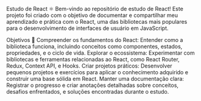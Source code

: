 Estudo de React ⚛️
Bem-vindo ao repositório de estudo de React! Este projeto foi criado com o objetivo de documentar e compartilhar meu aprendizado e prática com o React, uma das bibliotecas mais populares para o desenvolvimento de interfaces de usuário em JavaScript.

Objetivos 🎯
Compreender os fundamentos do React: Entender como a biblioteca funciona, incluindo conceitos como componentes, estados, propriedades, e o ciclo de vida.
Explorar o ecossistema: Experimentar com bibliotecas e ferramentas relacionadas ao React, como React Router, Redux, Context API, e Hooks.
Criar projetos práticos: Desenvolver pequenos projetos e exercícios para aplicar o conhecimento adquirido e construir uma base sólida em React.
Manter uma documentação clara: Registrar o progresso e criar anotações detalhadas sobre conceitos, desafios enfrentados, e soluções encontradas durante o estudo.
